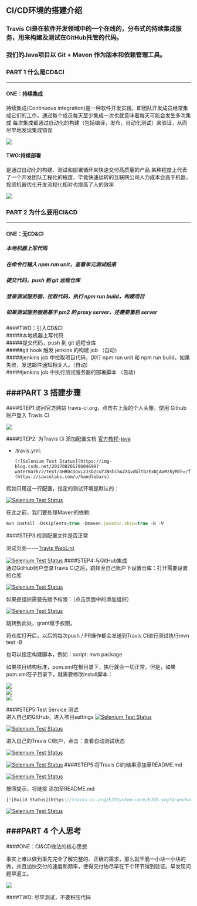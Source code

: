 ##  CI/CD环境的搭建介绍  
###  Travis CI是在软件开发领域中的一个在线的，分布式的持续集成服务，用来构建及测试在GitHub托管的代码。  
###  我们的Java项目以 Git + Maven 作为版本和依赖管理工具。  
###  PART 1 什么是CD&CI  
----------
####  ONE：持续集成  

持续集成(Continuous integration)是一种软件开发实践，即团队开发成员经常集成它们的工作，通过每个成员每天至少集成一次也就意味着每天可能会发生多次集成
每次集成都通过自动化的构建（包括编译，发布，自动化测试）来验证，从而尽早地发现集成错误

![](https://github.com/TactfulYuu/CI-CD/blob/patch-1/image/%E5%9B%BE%E7%89%876.png)

####  TWO:持续部署  

是通过自动化的构建、测试和部署循环来快速交付高质量的产品
某种程度上代表了一个开发团队工程化的程度，毕竟快速运转的互联网公司人力成本会高于机器，投资机器优化开发流程化相对也提高了人的效率

![](https://github.com/TactfulYuu/CI-CD/blob/patch-1/image/%E5%9B%BE%E7%89%877.png)

###  PART 2 为什么要用CI&CD  
----------
####  ONE：无CD&CI  
#####  本地机器上写代码  
#####  在命令行输入 npm run unit，查看单元测试结果  
#####  提交代码，push 到 git 远程仓库  
#####  登录测试服务器，拉取代码，执行 npm run build，构建项目  
#####  如果测试服务器是基于 pm2 的 proxy server，还需要重启 server  

####TWO：引入CD&CI  
#####本地机器上写代码  
#####提交代码，push 到 git 远程仓库  
#####git hook 触发 jenkins 的构建 job （自动）  
#####jenkins job 中拉取项目代码，运行 npm run unit 和 npm run build，如果失败，发送邮件通知相关人。（自动）  
#####jenkins job 中执行测试服务器的部署脚本 （自动）  


###PART 3 搭建步骤  
----------
####STEP1:访问官方网站 travis-ci.org，点击右上角的个人头像，使用 Github 账户登入 Travis CI  

![](https://github.com/TactfulYuu/CI-CD/blob/patch-1/image/%E5%9B%BE%E7%89%871.png)

####STEP2: 为Travis Ci 添加配置文档 [官方教程-java](https://docs.travis-ci.com/user/languages/java/)  

- .travis.yml:

      [![Selenium Test Status](https://img-blog.csdn.net/20170820170604698?watermark/2/text/aHR0cDovL2Jsb2cuY3Nkbi5uZXQvdGltbzExNjAxMzkyMTE=/font/5a6L5L2T/fontsize/400/fill/I0JBQkFCMA==/dissolve/70/gravity/SouthEast)](https://saucelabs.com/u/handlebars)
      
假如只用这一行配置，指定的测试环境是默认的：

[![Selenium Test Status](https://img-blog.csdn.net/20170820171512784?watermark/2/text/aHR0cDovL2Jsb2cuY3Nkbi5uZXQvdGltbzExNjAxMzkyMTE=/font/5a6L5L2T/fontsize/400/fill/I0JBQkFCMA==/dissolve/70/gravity/SouthEast)](https://saucelabs.com/u/handlebars)

在此之前，我们要处理Maven的依赖:

```js
mvn install -DskipTests=true -Dmaven.javadoc.skip=true -B -V
```
####STEP3:检测配置文件是否正常  

测试页面-----[Travis WebLint](https://lint.travis-ci.org/znc/znc)

[![Selenium Test Status](https://img-blog.csdn.net/20170820171550481?watermark/2/text/aHR0cDovL2Jsb2cuY3Nkbi5uZXQvdGltbzExNjAxMzkyMTE=/font/5a6L5L2T/fontsize/400/fill/I0JBQkFCMA==/dissolve/70/gravity/SouthEast)](https://saucelabs.com/u/handlebars)
####STEP4:与GitHub集成  
通过GitHub账户登录Travis CI之后，跳转至自己账户下设置仓库：打开需要设置的仓库

[![Selenium Test Status](https://img-blog.csdn.net/20170820172823604?watermark/2/text/aHR0cDovL2Jsb2cuY3Nkbi5uZXQvdGltbzExNjAxMzkyMTE=/font/5a6L5L2T/fontsize/400/fill/I0JBQkFCMA==/dissolve/70/gravity/SouthEast)](https://saucelabs.com/u/handlebars)

如果是组织需要先赋予权限：（点击页面中的添加组织）

[![Selenium Test Status](https://img-blog.csdn.net/20170820172951670?watermark/2/text/aHR0cDovL2Jsb2cuY3Nkbi5uZXQvdGltbzExNjAxMzkyMTE=/font/5a6L5L2T/fontsize/400/fill/I0JBQkFCMA==/dissolve/70/gravity/SouthEast)](https://saucelabs.com/u/handlebars) 

跳转到此处，grant赋予权限。

将仓库打开后，以后的每次push / PR操作都会发送到Travis CI进行测试执行mvn test -B

也可以指定构建脚本，例如：script: mvn package

如果项目结构标准，pom.xml在根目录下，执行就会一切正常。但是，如果pom.xml在子目录下，就需要修改install脚本：

![](https://github.com/TactfulYuu/CI-CD/blob/patch-1/image/%E5%9B%BE%E7%89%872.png)</br>
![](https://github.com/TactfulYuu/CI-CD/blob/patch-1/image/%E5%9B%BE%E7%89%873.png)</br>
![](https://github.com/TactfulYuu/CI-CD/blob/patch-1/image/%E5%9B%BE%E7%89%874.png)


####STEP5:Test Service 测试  
进入自己的GItHub，进入项目settings
[![Selenium Test Status](https://img-blog.csdn.net/20170820175158760?watermark/2/text/aHR0cDovL2Jsb2cuY3Nkbi5uZXQvdGltbzExNjAxMzkyMTE=/font/5a6L5L2T/fontsize/400/fill/I0JBQkFCMA==/dissolve/70/gravity/SouthEast)](https://saucelabs.com/u/handlebars) 

[![Selenium Test Status](https://img-blog.csdn.net/20170820175549679?watermark/2/text/aHR0cDovL2Jsb2cuY3Nkbi5uZXQvdGltbzExNjAxMzkyMTE=/font/5a6L5L2T/fontsize/400/fill/I0JBQkFCMA==/dissolve/70/gravity/SouthEast)](https://saucelabs.com/u/handlebars) 

进入自己的Travis CI账户，点击：查看自动测试状态

[![Selenium Test Status](https://img-blog.csdn.net/20170820175744235?watermark/2/text/aHR0cDovL2Jsb2cuY3Nkbi5uZXQvdGltbzExNjAxMzkyMTE=/font/5a6L5L2T/fontsize/400/fill/I0JBQkFCMA==/dissolve/70/gravity/SouthEast)](https://saucelabs.com/u/handlebars) 

[![Selenium Test Status](https://img-blog.csdn.net/20170820180728359?watermark/2/text/aHR0cDovL2Jsb2cuY3Nkbi5uZXQvdGltbzExNjAxMzkyMTE=/font/5a6L5L2T/fontsize/400/fill/I0JBQkFCMA==/dissolve/70/gravity/SouthEast)](https://saucelabs.com/u/handlebars) 
####STEP5:将Travis Ci的结果添加至README.md

[![Selenium Test Status](https://img-blog.csdn.net/20170820181103886?watermark/2/text/aHR0cDovL2Jsb2cuY3Nkbi5uZXQvdGltbzExNjAxMzkyMTE=/font/5a6L5L2T/fontsize/400/fill/I0JBQkFCMA==/dissolve/70/gravity/SouthEast)](https://saucelabs.com/u/handlebars) 

按照提示，将链接 
添加至README.md

```js
[![Build Status](https://travis-ci.org/EJOSystem-core/EJOS.svg?branch=master)](https://travis-ci.org/EJOSystem-core/EJOS)
```

[![Selenium Test Status](https://img-blog.csdn.net/20170820215737402?watermark/2/text/aHR0cDovL2Jsb2cuY3Nkbi5uZXQvdGltbzExNjAxMzkyMTE=/font/5a6L5L2T/fontsize/400/fill/I0JBQkFCMA==/dissolve/70/gravity/SouthEast)](https://saucelabs.com/u/handlebars) 

###PART 4 个人思考  
----------
####ONE：CI&CD做法的核心思想  

事实上难以做到事先完全了解完整的、正确的需求，那么就干脆一小块一小块的做，并且加快交付的速度和频率，使得交付物尽早在下个环节得到验证。早发现问题早返工。

![](https://github.com/TactfulYuu/CI-CD/blob/patch-1/image/%E5%9B%BE%E7%89%875.png)

####TWO: 尽早测试，不要积压代码  



